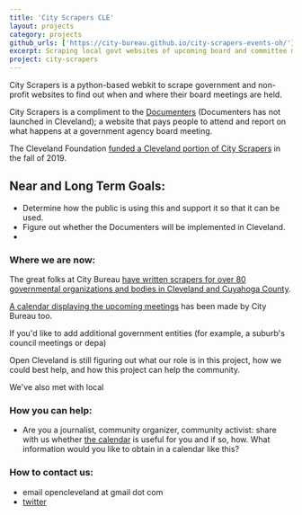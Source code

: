 ```yaml
---
title: 'City Scrapers CLE'
layout: projects
category: projects
github_urls: ['https://city-bureau.github.io/city-scrapers-events-oh/']
excerpt: Scraping local govt websites of upcoming board and committee meetings 
project: city-scrapers
---
```


City Scrapers is a python-based webkit to scrape government and non-profit websites to find out when and where their board meetings are held. 

City Scrapers is a compliment to the [Documenters](https://www.documenters.org/) (Documenters has not launched in Cleveland); a website that pays people to attend and report on what happens at a government agency board meeting. 

The Cleveland Foundation [funded a Cleveland portion of City Scrapers](https://www.citybureau.org/notebook/2019/9/4/making-local-government-more-accessible-in-northeast-ohio) in the fall of 2019. 


## Near and Long Term Goals:
* Determine how the public is using this and support it so that it can be used. 
* Figure out whether the Documenters will be implemented in Cleveland. 
* 

### Where we are now: 

The great folks at City Bureau [have written scrapers for over 80 governmental organizations and bodies in Cleveland and Cuyahoga County](https://github.com/City-Bureau/city-scrapers-cle). 

[A calendar displaying the upcoming meetings](https://city-bureau.github.io/city-scrapers-events-oh/) has been made by City Bureau too. 

If you'd like to add additional government entities (for example, a suburb's council meetings or depa)

Open Cleveland is still figuring out what our role is in this project, how we could best help, and how this project can help the community. 

We've also met with local 

### How you can help: 

* Are you a journalist, community organizer, community activist: share with us whether [the calendar]((https://city-bureau.github.io/city-scrapers-events-oh/)) is useful for you and if so, how. What information would you like to obtain in a calendar like this? 


### How to contact us: 
- email opencleveland at gmail dot com 
- [twitter](https://twitter.com/opencleveland)
